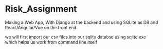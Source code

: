 # Risk_Assignment
Making a Web App, With Django at the backend and using SQLite as DB and React/Angular/Vue on the front end.

we will first import our csv files into our sqlite databse using sqlite exe which helps us work from command line itself
